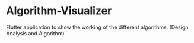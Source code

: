 # Algorithm-Visualizer
Flutter application to show the working of the different algorithms. (Design Analysis and Algorithm)

